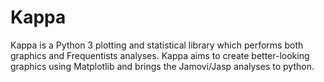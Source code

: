 # Kappa
Kappa is a Python 3 plotting and statistical library which performs both graphics and Frequentists analyses. Kappa aims to create better-looking graphics using Matplotlib and brings the Jamovi/Jasp analyses to python.
